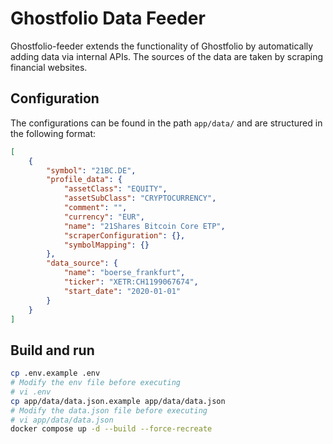 # Ghostfolio Data Feeder

Ghostfolio-feeder extends the functionality of Ghostfolio by automatically adding data via internal APIs. The sources of the data are taken by scraping financial websites.

## Configuration

The configurations can be found in the path `app/data/` and are structured in the following format:

```json
[
    {
        "symbol": "21BC.DE",
        "profile_data": {
            "assetClass": "EQUITY",
            "assetSubClass": "CRYPTOCURRENCY",
            "comment": "",
            "currency": "EUR",
            "name": "21Shares Bitcoin Core ETP",
            "scraperConfiguration": {},
            "symbolMapping": {}
        },
        "data_source": {
            "name": "boerse_frankfurt",
            "ticker": "XETR:CH1199067674",
            "start_date": "2020-01-01"
        }
    }
]
```

## Build and run

```bash
cp .env.example .env
# Modify the env file before executing
# vi .env
cp app/data/data.json.example app/data/data.json
# Modify the data.json file before executing
# vi app/data/data.json
docker compose up -d --build --force-recreate
```

